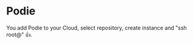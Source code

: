 # Podie

You add Podie to your Cloud, select repository, create instance and "ssh root@<ip-address>" 👍.
